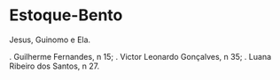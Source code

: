 # Estoque-Bento
Jesus, Guinomo e Ela.

. Guilherme Fernandes, n 15;
. Victor Leonardo Gonçalves, n 35;
. Luana Ribeiro dos Santos, n 27.
